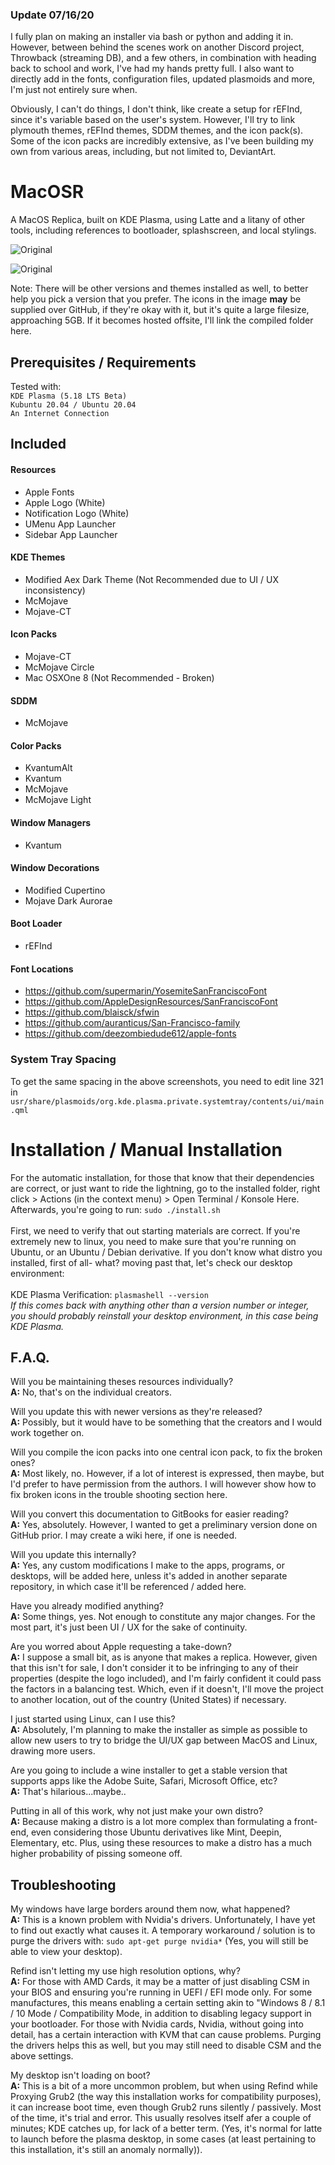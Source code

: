 ### Update 07/16/20
I fully plan on making an installer via bash or python and adding it in. However, between behind the scenes work on another Discord project, Throwback (streaming DB), and a few others, in combination with heading back to school and work, I've had my hands pretty full. I also want to directly add in the fonts, configuration files, updated plasmoids and more, I'm just not entirely sure when.

Obviously, I can't do things, I don't think, like create a setup for rEFInd, since it's variable based on the user's system. However, I'll try to link plymouth themes, rEFInd themes, SDDM themes, and the icon pack(s). Some of the icon packs are incredibly extensive, as I've been building my own from various areas, including, but not limited to, DeviantArt.

# MacOSR
A MacOS Replica, built on KDE Plasma, using Latte and a litany of other tools, including references to bootloader, splashscreen, and local stylings.

![Original](https://media.discordapp.net/attachments/665385149277536266/706732804763025458/Screenshot_20200504_010318.png?width=999&height=562)

![Original](https://media.discordapp.net/attachments/665385149277536266/706733091762339860/Screenshot_20200504_010432.png?width=999&height=562)

Note: There will be other versions and themes installed as well, to better help you pick a version that you prefer. The icons in the image **may** be supplied over GitHub, if they're okay with it, but it's quite a large filesize, approaching 5GB. If it becomes hosted offsite, I'll link the compiled folder here.

## Prerequisites / Requirements
Tested with:<br>
`KDE Plasma (5.18 LTS Beta)`<br>
`Kubuntu 20.04 / Ubuntu 20.04`<br>
`An Internet Connection`<br>

## Included
#### Resources
* Apple Fonts
* Apple Logo (White)
* Notification Logo (White)
* UMenu App Launcher
* Sidebar App Launcher
#### KDE Themes
* Modified Aex Dark Theme (Not Recommended due to UI / UX inconsistency)
* McMojave
* Mojave-CT
#### Icon Packs
* Mojave-CT
* McMojave Circle
* Mac OSXOne 8 (Not Recommended - Broken)
#### SDDM
* McMojave
#### Color Packs
* KvantumAlt
* Kvantum
* McMojave
* McMojave Light
#### Window Managers
* Kvantum
#### Window Decorations
* Modified Cupertino
* Mojave Dark Aurorae
#### Boot Loader
* rEFInd
#### Font Locations
* https://github.com/supermarin/YosemiteSanFranciscoFont
* https://github.com/AppleDesignResources/SanFranciscoFont
* https://github.com/blaisck/sfwin
* https://github.com/auranticus/San-Francisco-family
* https://github.com/deezombiedude612/apple-fonts

### System Tray Spacing
To get the same spacing in the above screenshots, you need to edit line 321 in `usr/share/plasmoids/org.kde.plasma.private.systemtray/contents/ui/main.qml`

# Installation / Manual Installation
For the automatic installation, for those that know that their dependencies are correct, or just want to ride the lightning, go to the installed folder, right click > Actions (in the context menu) > Open Terminal / Konsole Here. Afterwards, you're going to run: `sudo ./install.sh`<br>
<br>
First, we need to verify that out starting materials are correct. If you're extremely new to linux, you need to make sure that you're running on Ubuntu, or an Ubuntu / Debian derivative. If you don't know what distro you installed, first of all- what? moving past that, let's check our desktop environment:<br>
<br>
KDE Plasma Verification: `plasmashell --version`<br>
*If this comes back with anything other than a version number or integer, you should probably reinstall your desktop environment, in this case being KDE Plasma.*<br>


## F.A.Q.
Will you be maintaining theses resources individually?<br>
**A:** No, that's on the individual creators.

Will you update this with newer versions as they're released?<br>
**A:** Possibly, but it would have to be something that the creators and I would work together on.

Will you compile the icon packs into one central icon pack, to fix the broken ones?<br>
**A:** Most likely, no. However, if a lot of interest is expressed, then maybe, but I'd prefer to have permission from the authors. I will however show how to fix broken icons in the trouble shooting section here.

Will you convert this documentation to GitBooks for easier reading?<br>
**A:** Yes, absolutely. However, I wanted to get a preliminary version done on GitHub prior. I may create a wiki here, if one is needed.

Will you update this internally?<br>
**A:** Yes, any custom modifications I make to the apps, programs, or desktops, will be added here, unless it's added in another separate repository, in which case it'll be referenced / added here.

Have you already modified anything?<br>
**A:** Some things, yes. Not enough to constitute any major changes. For the most part, it's just been UI / UX for the sake of continuity.

Are you worred about Apple requesting a take-down?<br>
**A:** I suppose a small bit, as is anyone that makes a replica. However, given that this isn't for sale, I don't consider it to be infringing to any of their properties (despite the logo included), and I'm fairly confident it could pass the factors in a balancing test. Which, even if it doesn't, I'll move the project to another location, out of the country (United States) if necessary.

I just started using Linux, can I use this?<br>
**A:** Absolutely, I'm planning to make the installer as simple as possible to allow new users to try to bridge the UI/UX gap between MacOS and Linux, drawing more users.

Are you going to include a wine installer to get a stable version that supports apps like the Adobe Suite, Safari, Microsoft Office, etc?<br>
**A:** That's hilarious...maybe..

Putting in all of this work, why not just make your own distro?<br>
**A:** Because making a distro is a lot more complex than formulating a front-end, even considering those Ubuntu derivatives like Mint, Deepin, Elementary, etc. Plus, using these resources to make a distro has a much higher probability of pissing someone off.

## Troubleshooting
My windows have large borders around them now, what happened?<br>
**A:** This is a known problem with Nvidia's drivers. Unfortunately, I have yet to find out exactly what causes it. A temporary workaround / solution is to purge the drivers with: `sudo apt-get purge nvidia*` (Yes, you will still be able to view your desktop).

Refind isn't letting my use high resolution options, why?<br>
**A:** For those with AMD Cards, it may be a matter of just disabling CSM in your BIOS and ensuring you're running in UEFI / EFI mode only. For some manufactures, this means enabling a certain setting akin to "Windows 8 / 8.1 / 10 Mode / Compatibility Mode, in addition to disabling legacy support in your bootloader. For those with Nvidia cards, Nvidia, without going into detail, has a certain interaction with KVM that can cause problems. Purging the drivers helps this as well, but you may still need to disable CSM and the above settings.

My desktop isn't loading on boot?<br>
**A:** This is a bit of a more uncommon problem, but when using Refind while Proxying Grub2 (the way this installation works for compatibility purposes), it can increase boot time, even though Grub2 runs silently / passively. Most of the time, it's trial and error. This usually resolves itself afer a couple of minutes; KDE catches up, for lack of a better term. (Yes, it's normal for latte to launch before the plasma desktop, in some cases (at least pertaining to this installation, it's still an anomaly normally)).
